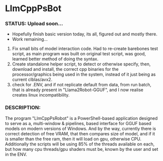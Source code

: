 # LlmCppPsBot
### STATUS: Upload soon...
* Hopefully finish basic version today, its all, figured out and mostly there. 
* Work remaining...
1) Fix small bits of model interaction code. Had to re-create barebones test script, as main program was built on original test script, was good, learned better method of doing the syntax.
2) Create standalone helper script, to detect or otherwise specify, then, download and install, the correct cpp binaries for the processor/graphics being used in the system, instead of it just being as current clblas/avx2.
3) check for .ENV, and if not replicate default from data, from run batch, that is already present in "Llama2Robot-GGUF", and I now realise creates linux incompatibility.

### DESCRIPTION:
The program "LlmCppPsRobot" is a PowerShell-based application designed to serve as a, multi-window & pipelines, based interface for GGUF based models on modern versions of Windows. And by the way, currently there is correct detection of free VRAM, that then compares size of model, and if it is smaller than the free ram, then it will load on gpu, otherwise CPU. Additionally the scripts will be using 85% of the threads available on each, but how many cpu threads/gpu shaders must be, known by the user and set in the ENV.
